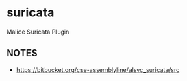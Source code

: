 # suricata
Malice Suricata Plugin

## NOTES
- https://bitbucket.org/cse-assemblyline/alsvc_suricata/src

